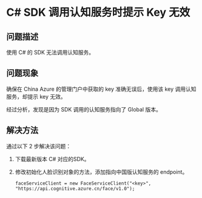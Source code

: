 <properties
	pageTitle="C# SDK 调用认知服务时提示 Key 无效"
	description="C# SDK 调用认知服务时提示 Key 无效"
	service="microsoft.cognitiveservices"
	resource="cognitiveservices"
	authors=""
	displayOrder=""
	selfHelpType=""
	supportTopicIds=""
	productPesIds=""
	resourceTags="Cognitive Services, C# SDK, Key"
	cloudEnvironments="MoonCake" />
<tags
	ms.service="cognitive-services-aog"
	ms.date=""
	wacn.date="01/12/2017" />
# C# SDK 调用认知服务时提示 Key 无效

## **问题描述**

使用 C# 的 SDK 无法调用认知服务。

## **问题现象**

确保在 China Azure 的管理门户中获取的 key 准确无误后，使用该 key 调用认知服务，却提示 key 无效。

经过分析，发现是因为 SDK 调用的认知服务指向了 Global 版本。

## **解决方法**

通过以下 2 步解决该问题：

1.	下载最新版本 C# 对应的SDK。
2.	修改初始化人脸识别对象的方法，添加指向中国版认知服务的 endpoint。

		faceServiceClient = new FaceServiceClient("<key>", "https://api.cognitive.azure.cn/face/v1.0");





